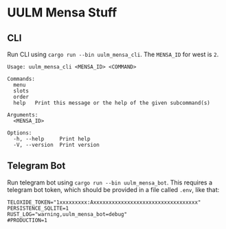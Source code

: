 # UULM Mensa Stuff
## CLI
Run CLI using `cargo run --bin uulm_mensa_cli`. The `MENSA_ID` for west is `2`.

```
Usage: uulm_mensa_cli <MENSA_ID> <COMMAND>

Commands:
  menu   
  slots  
  order  
  help   Print this message or the help of the given subcommand(s)

Arguments:
  <MENSA_ID>  

Options:
  -h, --help     Print help
  -V, --version  Print version
```

## Telegram Bot
Run telegram bot using `cargo run --bin uulm_mensa_bot`.
This requires a telegram bot token, which should be provided in a file called `.env`,
like that:

```
TELOXIDE_TOKEN="1xxxxxxxxx:Axxxxxxxxxxxxxxxxxxxxxxxxxxxxxxxxxx"
PERSISTENCE_SQLITE=1
RUST_LOG="warning,uulm_mensa_bot=debug"
#PRODUCTION=1
```
